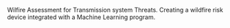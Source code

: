 Wilfire Assessment for Transmission system Threats.
Creating a wildfire risk device integrated with a Machine Learning program.
